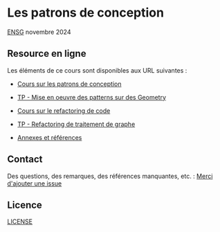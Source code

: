 # Les patrons de conception

[ENSG](https://www.ensg.eu/) novembre 2024

## Resource en ligne

Les éléments de ce cours sont disponibles aux URL suivantes :

* [Cours sur les patrons de conception](https://mborne.github.io/cours-patron-conception/)
* [TP - Mise en oeuvre des patterns sur des Geometry](https://mborne.github.io/cours-patron-conception/annexe/tp-geometry/index.html)

* [Cours sur le refactoring de code](https://mborne.github.io/cours-patron-conception/refactoring.html)
* [TP - Refactoring de traitement de graphe](https://mborne.github.io/cours-patron-conception/annexe/tp-graph/index.html)

* [Annexes et références](https://mborne.github.io/cours-patron-conception/annexe/index.html)

## Contact

Des questions, des remarques, des références manquantes, etc. : [Merci d'ajouter une issue](https://github.com/mborne/cours-patron-conception/issues)

## Licence

[LICENSE](LICENSE)
